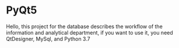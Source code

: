 # PyQt5 
Hello, this project for the database describes the workflow of the information and analytical department, if you want to use it, you need QtDesigner, MySql, and Python 3.7
